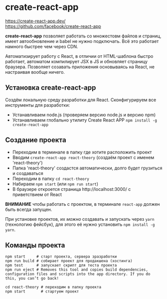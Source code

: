 # create-react-app
https://create-react-app.dev/<br />
https://github.com/facebook/create-react-app

**create-react-app** позволяет работать со множестовм файлов и страниц, имеет автообновление и babel не нужно подключать. Всё это работает намного быстрее чем через CDN.

Автоматизирует работу с React, в отличии от HTML-шаблона быстро работает, автоматом компилирует JSX в JS и обновляет страницу браузера. Позволяет созавать приложения основываясь на React, не настраивая вообще ничего.

## Установка create-react-app
Создём локальную среду разработки для React. Сконфигурируем все инструменты для разработки:
* Устанавливаем node.js (проверяем версию node.js и версию npm)
* Устанавливаем глобально утилиту Create React APP `npm install -g create-react-app`

## Создание проекта
* Переходим в терминале в папку где хотите расположить проект
* Вводим `create-react-app react-theory` (создаём проект с именем 'react-theory')
* Папка 'react-theory' создастся автоматически, долго будет грузиться и создаваться
* Переходим в папку `cd react-theory`
* Набираем `npm start` (или `npm run start`)
* В браузере откроется страница http://localhost:3000/ с приветствием от React

**ВНИМАНИЕ** чтобы работать с проектом, в терминале `react-app` должен быть всегда запущен.

При установке проектов, их *можно* создавать и запускать через `yarn` (технологию фейсбук), для этого её нужно установить `npm install -g yarn`.

## Команды проекта
    npm start     # старт проекта, сервера зразработки
    npm run build # собирает проект для продакшена (хостинга)
    npm test      # запускает скрипт для теста проекта
    npm run eject # Removes this tool and copies build dependencies, configuration files and scripts into the app directory. If you do this, you can’t go back!
    
    cd react-theory # переходим в папку проекта
    npm start       # стартуем проект
